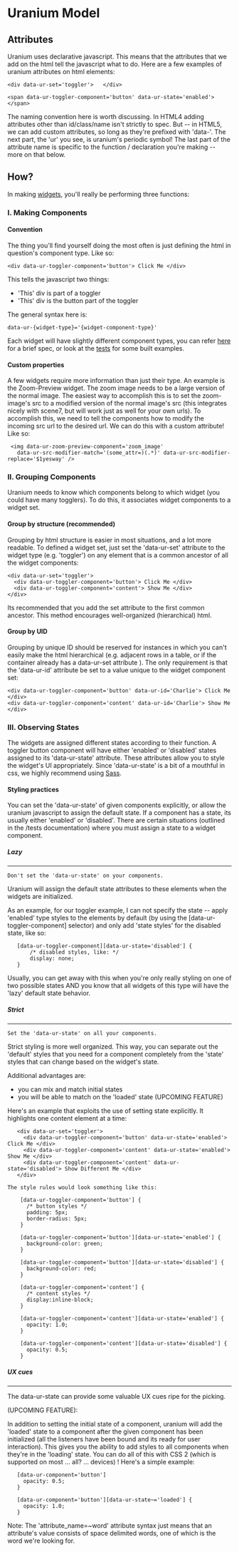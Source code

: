 # Uranium Model #

## Attributes ##

Uranium uses declarative javascript. This means that the attributes that we add on the html tell the javascript what to do. Here are a few examples of uranium attributes on html elements:

    <div data-ur-set='toggler'>   </div>

    <span data-ur-toggler-component='button' data-ur-state='enabled'>   </span>

The naming convention here is worth discussing. In HTML4 adding attributes other than id/class/name isn't strictly to spec. But -- in HTML5, we can add custom attributes, so long as they're prefixed with 'data-'. The next part, the 'ur' you see, is uranium's periodic symbol! The last part of the attribute name is specific to the function / declaration you're making -- more on that below.

## How? ##

In making [widgets](uranium/blob/master/doc/widgets.md), you'll really be performing three functions:

### I. Making Components ###

#### Convention ####

The thing you'll find yourself doing the most often is just defining the html in question's component type. Like so:

    <div data-ur-toggler-component='button'> Click Me </div>

This tells the javascript two things:
+  'This' div is part of a toggler
+  'This' div is the button part of the toggler

The general syntax here is:

    data-ur-{widget-type}='{widget-component-type}'

Each widget will have slightly different component types, you can refer [here](widgets.md) for a brief spec, or look at the [tests](uranium/blob/master/tests) for some built examples.

#### Custom properties ####
   
A few widgets require more information than just their type. An example is the Zoom-Preview widget. The zoom image needs to be a large version of the normal image. The easiest way to accomplish this is to set the zoom-image's src to a modified version of the normal image's src (this integrates nicely with scene7, but will work just as well for your own urls). To accomplish this, we need to tell the components how to modify the incoming src url to the desired url. We can do this with a custom attribute! Like so:

   <pre><code> &lt;img data-ur-zoom-preview-component='zoom_image' 
   data-ur-src-modifier-match='(some_attr=)(.*)' data-ur-src-modifier-replace='$1yesway' /&gt; </code></pre>

### II. Grouping Components ###

Uranium needs to know which components belong to which widget (you could have many togglers). To do this, it associates widget components to a widget set. 

#### Group by structure (recommended) ####

Grouping by html structure is easier in most situations, and a lot more readable. To defined a widget set, just set the 'data-ur-set' attribute to the widget type (e.g. 'toggler') on any element that is a common ancestor of all the widget components:

    <div data-ur-set='toggler'>
      <div data-ur-toggler-component='button'> Click Me </div>
      <div data-ur-toggler-component='content'> Show Me </div>
    </div>

Its recommended that you add the set attribute to the first common ancestor. This method encourages well-organized (hierarchical) html.

#### Group by UID ####

Grouping by unique ID should be reserved for instances in which you can't easily make the html hierarchical (e.g. adjacent rows in a table, or if the container already has a data-ur-set attribute ). The only requirement is that the 'data-ur-id' attribute be set to a value unique to the widget component set:

    <div data-ur-toggler-component='button' data-ur-id='Charlie'> Click Me </div>
    <div data-ur-toggler-component='content' data-ur-id='Charlie'> Show Me </div>


### III. Observing States ###

The widgets are assigned different states according to their function. A toggler button component will have either 'enabled' or 'disabled' states assigned to its 'data-ur-state' attribute. These attributes allow you to style the widget's UI appropriately. Since 'data-ur-state' is a bit of a mouthful in css, we highly recommend using [Sass](http://sass-lang.com/).

#### Styling practices ####
   
You can set the 'data-ur-state' of given components explicitly, or allow the uranium javascript to assign the default state. If a component has a state, its usually either 'enabled' or 'disabled'. There are certain situations (outlined in the /tests documentation) where you must assign a state to a widget component.

##### Lazy #####
***

    Don't set the 'data-ur-state' on your components. 

   Uranium will assign the default state attributes to these elements when the widgets are initialized. 
      
   As an example, for our toggler example, I can not specify the state -- apply 'enabled' type styles to the elements by default (by using the [data-ur-toggler-component] selector) and only add 'state styles' for the disabled state, like so:
     
       [data-ur-toggler-component][data-ur-state='disabled'] {
           /* disabled styles, like: */
           display: none;
       }
      
   Usually, you can get away with this when you're only really styling on one of two possible states AND you know that all widgets of this type will have the 'lazy' default state behavior. 

##### Strict #####
***      

    Set the 'data-ur-state' on all your components. 

   Strict styling is more well organized. This way, you can separate out the 'default' styles that you need for a component completely from the 'state' styles that can change based on the widget's state. 

   Additional advantages are: 
   -  you can mix and match initial states
   -  you will be able to match on the 'loaded' state (UPCOMING FEATURE)

   Here's an example that exploits the use of setting state explicitly. It highlights one content element at a time:

       <div data-ur-set='toggler'>
         <div data-ur-toggler-component='button' data-ur-state='enabled'> Click Me </div>
         <div data-ur-toggler-component='content' data-ur-state='enabled'> Show Me </div>
         <div data-ur-toggler-component='content' data-ur-state='disabled'> Show Different Me </div>
       </div>
          
    The style rules would look something like this:
     
        [data-ur-toggler-component='button'] {
          /* button styles */
          padding: 5px;
          border-radius: 5px;
        }
           
        [data-ur-toggler-component='button'][data-ur-state='enabled'] {
          background-color: green;
        }        
        
        [data-ur-toggler-component='button'][data-ur-state='disabled'] {
          background-color: red;
        }        
           
        [data-ur-toggler-component='content'] {
          /* content styles */
          display:inline-block;
        }
           
        [data-ur-toggler-component='content'][data-ur-state='enabled'] {
          opacity: 1.0;
        }        
           
        [data-ur-toggler-component='content'][data-ur-state='disabled'] {
          opacity: 0.5;
        }        

##### UX cues #####
***

   The data-ur-state can provide some valuable UX cues ripe for the picking. 

   (UPCOMING FEATURE):

   In addition to setting the initial state of a component, uranium will add the 'loaded' state to a component after the given component has been initialized (all the listeners have been bound and its ready for user interaction). This gives you the ability to add styles to all components when they're in the 'loading' state. You can do all of this with CSS 2 (which is supported on most ... all? ... devices) ! Here's a simple example:

       [data-ur-component='button']
         opacity: 0.5;
       }

       [data-ur-component='button'][data-ur-state~='loaded'] {
         opacity: 1.0;              
       }
        
   Note: The 'attribute_name=~word' attribute syntax just means that an attribute's value consists of space delimited words, one of which is the word we're looking for.